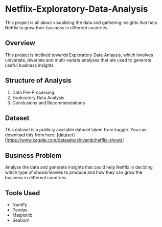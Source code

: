 # Netflix-Exploratory-Data-Analysis
This project is all about visualizing the data and gathering insights that help Netflix to grow their business
in different countries.

## **Overview**
This project is inclined towards Exploratory Data Anlaysis, which involves univariate, bivariate and multi-variate analyses that are used to
generate useful business insights

## **Structure of Analysis** 
  1. Data Pre-Processing
  2. Exploratory Data Analysis
  3. Conclusions and Recommendations

## **Dataset**
This dataset is a publicly available dataset taken from kaggle. 
You can download this from here: [dataset][https://www.kaggle.com/datasets/shivamb/netflix-shows]

## **Business Problem**
Analyse the data and generate insights that could help Netflix in deciding which type of 
shows/movies to produce and how they can grow the business in different countries

## **Tools Used**
- NumPy
- Pandas
- Matplotlib
- Seaborn
